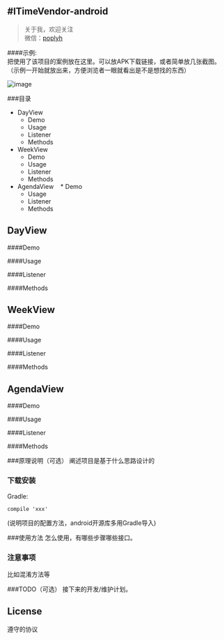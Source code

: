 #ITimeVendor-android
-------------

> 关于我，欢迎关注  
  微信：[poplyh]()  

####示例:  
把使用了该项目的案例放在这里。可以放APK下载链接，或者简单放几张截图。  
（示例一开始就放出来，方便浏览者一眼就看出是不是想找的东西）

![image](https://github.com/itime-team/ITimeVendor-android/blob/alpha/vendor/src/main/res/drawable/icon_timeslot_arrow.png)  

###目录
  * DayView
    * Demo
    * Usage
    * Listener
    * Methods
  * WeekView
    * Demo
    * Usage
    * Listener
    * Methods
  * AgendaView
    * Demo
    * Usage
    * Listener
    * Methods

DayView
------

####Demo

####Usage

####Listener

####Methods


WeekView
------

####Demo

####Usage

####Listener

####Methods

AgendaView
------

####Demo

####Usage

####Listener

####Methods


###原理说明（可选）
阐述项目是基于什么思路设计的


### 下载安装
Gradle:  
``` xml
compile 'xxx'
```
(说明项目的配置方法，android开源库多用Gradle导入)

###使用方法
怎么使用，有哪些步骤哪些接口。

### 注意事项
比如混淆方法等

###TODO（可选）
接下来的开发/维护计划。

## License
遵守的协议
